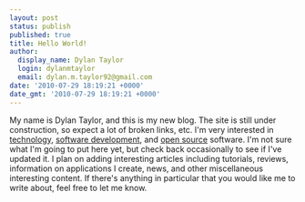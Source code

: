 ```yaml
---
layout: post
status: publish
published: true
title: Hello World!
author:
  display_name: Dylan Taylor
  login: dylanmtaylor
  email: dylan.m.taylor92@gmail.com
date: '2010-07-29 18:19:21 +0000'
date_gmt: '2010-07-29 18:19:21 +0000'
---
```

<p>My name is Dylan Taylor, and this is my new blog. The site is still under construction, so expect a lot of <span class="zem_slink">broken links</span>, etc. I'm very interested in <a class="zem_slink" title="Technology" rel="wikipedia" href="http://en.wikipedia.org/wiki/Technology">technology</a>, <a class="zem_slink" title="Software development" rel="wikipedia" href="http://en.wikipedia.org/wiki/Software_development">software development</a>, and <a class="zem_slink" title="Open source" rel="wikipedia" href="http://en.wikipedia.org/wiki/Open_source">open source</a> software. I'm not sure what I'm going to put here yet, but check back occasionally to see if I've updated it. I plan on adding interesting articles including tutorials, reviews, information on applications I create, news, and other miscellaneous interesting content. If there's anything in particular that you would like me to write about, feel free to let me know.</p>
